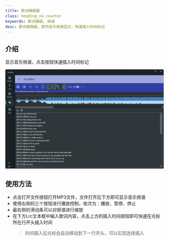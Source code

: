 ```yaml
---
title: 歌词编辑器
class: heading_no_counter
keywords: 歌词编辑, 频谱
desc: 歌词编辑器，提供音乐频谱显示，快速插入时间标记
---
```


## 介绍

显示音乐频谱，点击按钮快速插入时间标记

![](../../assets/images/ToolsSet/TSMLrc.png)

## 使用方法

* 点击打开文件按钮打开MP3文件，文件打开后下方即可显示音乐频谱
* 使用右侧的三个按钮进行播放控制，依次为：播放、暂停、停止
* 最右侧的滑动条可以对频谱进行缩放
* 在下方Lrc文本框中输入歌词内容，点击上方的插入时间按钮即可快速在光标所在行开头插入时间
  > 时间插入后光标会自动移动到下一行开头，可以实现连续插入
  